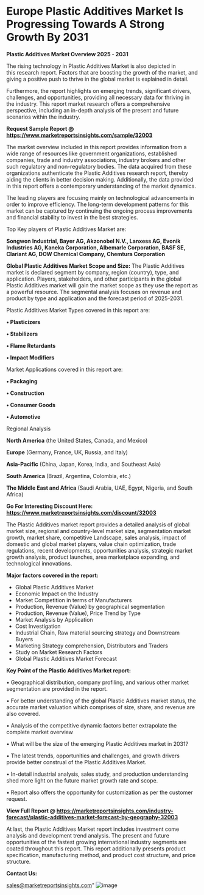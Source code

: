  # Europe Plastic Additives Market Is Progressing Towards A Strong Growth By 2031

<Strong> Plastic Additives Market Overview 2025 - 2031</strong>

The rising technology in Plastic Additives Market is also depicted in this research report. Factors that are boosting the growth of the market, and giving a positive push to thrive in the global market is explained in detail.

Furthermore, the report highlights on emerging trends, significant drivers, challenges, and opportunities, providing all necessary data for thriving in the industry. This report market research offers a comprehensive perspective, including an in-depth analysis of the present and future scenarios within the industry.

<strong>Request Sample Report @ <a href=https://www.marketreportsinsights.com/sample/32003>https://www.marketreportsinsights.com/sample/32003</a></strong>

The market overview included in this report provides information from a wide range of resources like government organizations, established companies, trade and industry associations, industry brokers and other such regulatory and non-regulatory bodies. The data acquired from these organizations authenticate the Plastic Additives research report, thereby aiding the clients in better decision making. Additionally, the data provided in this report offers a contemporary understanding of the market dynamics.

The leading players are focusing mainly on technological advancements in order to improve efficiency. The long-term development patterns for this market can be captured by continuing the ongoing process improvements and financial stability to invest in the best strategies.

Top Key players of Plastic Additives Market are:

<strong>Songwon Industrial, Bayer AG, Akzonobel N.V., Lanxess AG, Evonik Industries AG, Kaneka Corporation, Albemarle Corporation, BASF SE, Clariant AG, DOW Chemical Company, Chemtura Corporation</strong>

<strong><b>Global Plastic Additives Market Scope and Size:</b></strong>
The Plastic Additives market is declared segment by company, region (country), type, and application. Players, stakeholders, and other participants in the global Plastic Additives market will gain the market scope as they use the report as a powerful resource. The segmental analysis focuses on revenue and product by type and application and the forecast period of 2025-2031.

Plastic Additives Market Types covered in this report are:

<strong>• Plasticizers

• Stabilizers

• Flame Retardants

• Impact Modifiers</strong>

Market Applications covered in this report are:

<strong>• Packaging

• Construction

• Consumer Goods

• Automotive</strong> 

Regional Analysis

<strong>North America</strong> (the United States, Canada, and Mexico)

<strong>Europe</strong> (Germany, France, UK, Russia, and Italy)

<strong>Asia-Pacific</strong> (China, Japan, Korea, India, and Southeast Asia)

<strong>South America</strong> (Brazil, Argentina, Colombia, etc.)

<strong>The Middle East and Africa</strong> (Saudi Arabia, UAE, Egypt, Nigeria, and South Africa)

<strong>Go For Interesting Discount Here: <a href=https://www.marketreportsinsights.com/discount/32003>https://www.marketreportsinsights.com/discount/32003</a></strong>

The Plastic Additives market report provides a detailed analysis of global market size, regional and country-level market size, segmentation market growth, market share, competitive Landscape, sales analysis, impact of domestic and global market players, value chain optimization, trade regulations, recent developments, opportunities analysis, strategic market growth analysis, product launches, area marketplace expanding, and technological innovations.

<strong><b>Major factors covered in the report:</b></strong>
<ul>
  <li>Global Plastic Additives Market </li>
  <li>Economic Impact on the Industry</li>
  <li>Market Competition in terms of Manufacturers</li>
  <li>Production, Revenue (Value) by geographical segmentation</li>
  <li>Production, Revenue (Value), Price Trend by Type</li>
  <li>Market Analysis by Application</li>
  <li>Cost Investigation</li>
  <li>Industrial Chain, Raw material sourcing strategy and Downstream Buyers</li>
  <li>Marketing Strategy comprehension, Distributors and Traders</li>
  <li>Study on Market Research Factors</li>
  <li>Global Plastic Additives Market Forecast</li>
</ul>

<strong><b>Key Point of the Plastic Additives Market report:</b></strong>

• Geographical distribution, company profiling, and various other market segmentation are provided in the report.

• For better understanding of the global Plastic Additives market status, the accurate market valuation which comprises of size, share, and revenue are also covered.

• Analysis of the competitive dynamic factors better extrapolate the complete market overview

• What will be the size of the emerging Plastic Additives market in 2031?

• The latest trends, opportunities and challenges, and growth drivers provide better construal of the Plastic Additives Market.

• In-detail industrial analysis, sales study, and production understanding shed more light on the future market growth rate and scope.

• Report also offers the opportunity for customization as per the customer request.

<strong><b>View Full Report @ <a href=https://marketreportsinsights.com/industry-forecast/plastic-additives-market-forecast-by-geography-32003>https://marketreportsinsights.com/industry-forecast/plastic-additives-market-forecast-by-geography-32003</a></b></strong>


At last, the Plastic Additives Market report includes investment come analysis and development trend analysis. The present and future opportunities of the fastest growing international industry segments are coated throughout this report. This report additionally presents product specification, manufacturing method, and product cost structure, and price structure.

<strong>Contact Us:</strong>

sales@marketreportsinsights.com"
![image](https://github.com/user-attachments/assets/02861f82-2e76-4d79-8265-16e561cf9e48)
